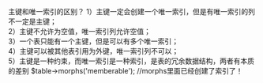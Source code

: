 主键和唯一索引的区别？
    1）主键一定会创建一个唯一索引，但是有唯一索引的列不一定是主键；    
    2）主键不允许为空值，唯一索引列允许空值；   
    3）一个表只能有一个主键，但是可以有多个唯一索引；   
    4）主键可以被其他表引用为外键，唯一索引列不可以；   
    5）主键是一种约束，而唯一索引是一种索引，是表的冗余数据结构，两者有本质的差别
$table->morphs('memberable'); //morphs里面已经创建了索引了！